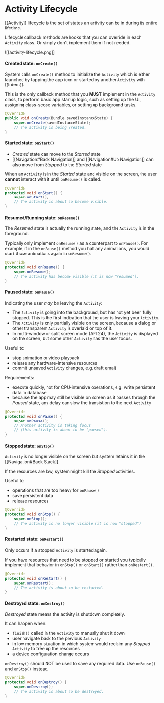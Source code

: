 # Activity Lifecycle

[[Activity]] lifecycle is the set of states an activity can be in during its entire lifetime.

Lifecycle callback methods are hooks that you can override in each `Activity` class. Or simply don't implement them if not needed.

![[activity-lifecycle.png]]



#### Created state: `onCreate()`
System calls `onCreate()` method to initialize the `Activity` which is either launched by tapping the app icon or started by another `Activity` with [[Intent]].

This is the only callback method that you **MUST** implement in the `Activity` class, to perform basic app startup logic, such as setting up the UI, assigning class-scope variables, or setting up background tasks.

```java
@Override
public void onCreate(Bundle savedInstanceState) {
    super.onCreate(savedInstanceState);
    // The activity is being created.
}
```



#### Started state: `onStart()`
+ *Created* state can move to the *Started* state
+ [[Navigation#Back Navigation]] and [[Navigation#Up Navigation]] can also move from *Stopped* to the *Started* state

When an `Activity` is in the *Started* state and visible on the screen, the user **cannot** interact with it until `onResume()` is called.

```java
@Override
protected void onStart() {
    super.onStart();
    // The activity is about to become visible.
}
```



#### Resumed/Running state: `onResume()`
The *Resumed* state is actually the running state, and the `Activity` is in the foreground.

Typically only implement `onResume()` as a counterpart to `onPause()`. For example, if in the `onPause()` method you halt any animations, you would start those animations again in `onResume()`.

```java
@Override
protected void onResume() {
    super.onResume();
    // The activity has become visible (it is now "resumed").
}
```



#### Paused state: `onPause()`
Indicating the user *may be* leaving the `Activity`:
+   The `Activity` is going into the background, but has not yet been fully stopped. This is the first indication that the user is leaving your `Activity`.
+   The `Activity` is only partially visible on the screen, because a dialog or other transparent `Activity` is overlaid on top of it.
+   In multi-window or split screen mode (API 24), the `Activity` is displayed on the screen, but some other `Activity` has the user focus.

Useful to:
+ stop animation or video playback
+ release any hardware-intensive resources
+ commit unsaved `Activity` changes, e.g. draft emal)

Requirements:
+ execute quickly, not for CPU-intensive operations, e.g. write persistent data to database
+ because the app may still be visible on screen as it passes through the *Paused* state, any delay can slow the transistion to the next `Activity`

```java
@Override
protected void onPause() {
    super.onPause();
    // Another activity is taking focus 
    // (this activity is about to be "paused").
}
```



#### Stopped state: `onStop()`
`Activity` is no longer visible on the screen but system retains it in the [[Navigation#Back Stack]].

If the resources are low, system might kill the *Stopped* activities.

Useful to:
+ operations that are too heavy for `onPause()`
+ save persistent data
+ release resources
```java
@Override
protected void onStop() {
    super.onStop();
    // The activity is no longer visible (it is now "stopped")
}
```



#### Restarted state: `onRestart()`
Only occurs if a stopped `Activity` is started again.

If you have resources that need to be stopped or started you typically implement that behavior in `onStop()` or `onStart()` rather than `onRestart()`.
```java
@Override
protected void onRestart() {
    super.onRestart();
    // The activity is about to be restarted.
}
```



#### Destroyed state: `onDestroy()`
*Destroyed* state means the activity is shutdown completely.

It can happen when:
+ `finish()` called in the `Activity` to manually shut it down
+ user navigate back to the previous `Activity`
+ in low memory situation in which system would reclaim any *Stopped* `Activity` to free up the resources
+ a device configuration change occurs

`onDestroy()` should NOT be used to save any required data. Use `onPause()` and `onStop()` instead.

```java
@Override
protected void onDestroy() {
    super.onDestroy();
    // The activity is about to be destroyed.
}
```